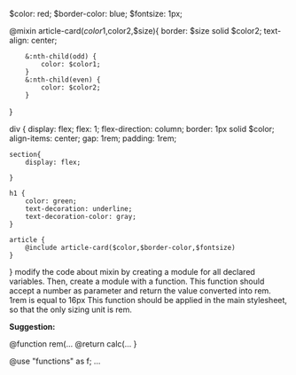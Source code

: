 
$color: red;
$border-color: blue;
$fontsize: 1px;

@mixin article-card($color1,$color2,$size){
    border: $size solid $color2;
        text-align: center;

        &:nth-child(odd) {
            color: $color1;
        }
        &:nth-child(even) {
            color: $color2;
        }
}

div {
    display: flex;
    flex: 1;
    flex-direction: column;
    border: 1px solid $color;
    align-items: center;
    gap: 1rem;
    padding: 1rem;

    section{
        display: flex;

    }

    h1 {
        color: green;
        text-decoration: underline;
        text-decoration-color: gray;
    }

    article {
        @include article-card($color,$border-color,$fontsize)
    }
}
modify the code about mixin by creating a module for all declared variables.
Then, create a module with a function. This function should accept a number as parameter and return the value converted into rem. 1rem is equal to 16px
This function should be applied in the main stylesheet, so that the only sizing unit is rem.

**Suggestion:**

@function rem(...
@return calc(...
}

@use "functions" as f;
...
